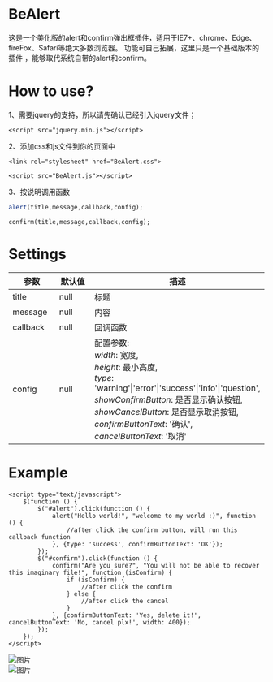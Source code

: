 # BeAlert
这是一个美化版的alert和confirm弹出框插件，适用于IE7+、chrome、Edge、fireFox、Safari等绝大多数浏览器。
功能可自己拓展，这里只是一个基础版本的插件 ，能够取代系统自带的alert和confirm。
# How to use?
 1、需要jquery的支持，所以请先确认已经引入jquery文件；
```
<script src="jquery.min.js"></script>
```
 2、添加css和js文件到你的页面中
```
<link rel="stylesheet" href="BeAlert.css">
```
```
<script src="BeAlert.js"></script>
```
 3、按说明调用函数
 ```javascript
 alert(title,message,callback,config);
 ```
 ```
 confirm(title,message,callback,config);
 ```
# Settings
<table>
    <thead>
        <tr>
            <th>参数</th>
            <th>默认值</th>
            <th width='50%'>描述</th>
        </tr>
    </thead>
    <tbody>
    <tr>
        <td>title</td>
        <td>null</td>
        <td>标题</td>
    </tr>
    <tr>
        <td>message</td>
        <td>null</td>
        <td>内容</td>
    </tr>
    <tr>
        <td>callback</td>
        <td>null</td>
        <td>回调函数</td>
    </tr>
    <tr>
        <td>config</td>
        <td>null</td>
        <td>配置参数:<br>
            <em>width</em>:  宽度,<br>
            <em>height</em>: 最小高度,<br>
            <em>type</em>: 'warning'|'error'|'success'|'info'|'question',<br>
            <em>showConfirmButton</em>: 是否显示确认按钮,<br>
            <em>showCancelButton</em>: 是否显示取消按钮,<br>
            <em>confirmButtonText</em>: '确认',<br>
            <em>cancelButtonText</em>: '取消'<br>
        </td>
    </tr>
    </tbody>
</table>

# Example
```
<script type="text/javascript">
    $(function () {
        $("#alert").click(function () {
            alert("Hello world!", "welcome to my world :)", function () {
                //after click the confirm button, will run this callback function
            }, {type: 'success', confirmButtonText: 'OK'});
        });
        $("#confirm").click(function () {
            confirm("Are you sure?", "You will not be able to recover this imaginary file!", function (isConfirm) {
                if (isConfirm) {
                    //after click the confirm
                } else {
                    //after click the cancel
                }
            }, {confirmButtonText: 'Yes, delete it!', cancelButtonText: 'No, cancel plx!', width: 400});
        });
    });
</script>
```
![图片](https://github.com/luker2013/BeAlert/blob/master/alert.png)
<br>
![图片](https://github.com/luker2013/BeAlert/blob/master/confirm.png)

